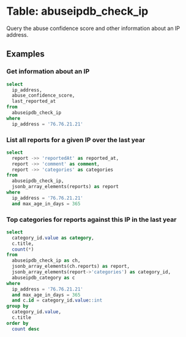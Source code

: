 # Table: abuseipdb_check_ip

Query the abuse confidence score and other information about an IP address.

## Examples

### Get information about an IP

```sql
select
  ip_address,
  abuse_confidence_score,
  last_reported_at
from
  abuseipdb_check_ip
where
  ip_address = '76.76.21.21'
```

### List all reports for a given IP over the last year

```sql
select
  report ->> 'reportedAt' as reported_at,
  report ->> 'comment' as comment,
  report ->> 'categories' as categories
from
  abuseipdb_check_ip,
  jsonb_array_elements(reports) as report
where
  ip_address = '76.76.21.21'
  and max_age_in_days = 365
```

### Top categories for reports against this IP in the last year

```sql
select
  category_id.value as category,
  c.title,
  count(*)
from
  abuseipdb_check_ip as ch,
  jsonb_array_elements(ch.reports) as report,
  jsonb_array_elements(report->'categories') as category_id,
  abuseipdb_category as c
where
  ip_address = '76.76.21.21'
  and max_age_in_days = 365
  and c.id = category_id.value::int
group by
  category_id.value,
  c.title
order by
  count desc
```
